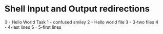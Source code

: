 # Shell Input and Output redirections
0 - Hello World Task
1 - confused smiley
2 - Hello world file
3 - 3-two files
4 - 4-last lines
5 - 5-first lines
